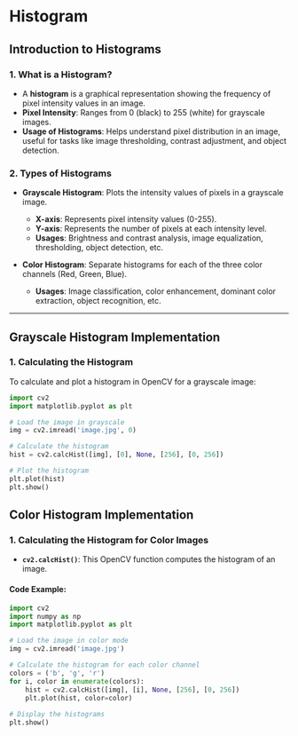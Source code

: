 # Histogram

## Introduction to Histograms

### 1. What is a Histogram?
- A **histogram** is a graphical representation showing the frequency of pixel intensity values in an image.
- **Pixel Intensity**: Ranges from 0 (black) to 255 (white) for grayscale images.
- **Usage of Histograms**: Helps understand pixel distribution in an image, useful for tasks like image thresholding, contrast adjustment, and object detection.

### 2. Types of Histograms
- **Grayscale Histogram**: Plots the intensity values of pixels in a grayscale image.
  - **X-axis**: Represents pixel intensity values (0-255).
  - **Y-axis**: Represents the number of pixels at each intensity level.
  - **Usages**: Brightness and contrast analysis, image equalization, thresholding, object detection, etc.
  
- **Color Histogram**: Separate histograms for each of the three color channels (Red, Green, Blue).
  - **Usages**: Image classification, color enhancement, dominant color extraction, object recognition, etc.

---

## Grayscale Histogram Implementation

### 1. Calculating the Histogram
To calculate and plot a histogram in OpenCV for a grayscale image:

```python
import cv2
import matplotlib.pyplot as plt

# Load the image in grayscale
img = cv2.imread('image.jpg', 0)

# Calculate the histogram
hist = cv2.calcHist([img], [0], None, [256], [0, 256])

# Plot the histogram
plt.plot(hist)
plt.show()
```
## Color Histogram Implementation

### 1. Calculating the Histogram for Color Images

- **`cv2.calcHist()`**: This OpenCV function computes the histogram of an image.

#### Code Example:
```python
import cv2
import numpy as np
import matplotlib.pyplot as plt

# Load the image in color mode
img = cv2.imread('image.jpg')

# Calculate the histogram for each color channel
colors = ('b', 'g', 'r')
for i, color in enumerate(colors):
    hist = cv2.calcHist([img], [i], None, [256], [0, 256])
    plt.plot(hist, color=color)
    
# Display the histograms
plt.show()
```
